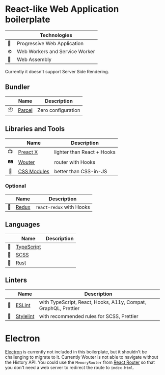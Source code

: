 # React-like Web Application boilerplate

| | Technologies |
| --- | --- |
| 📱 | Progressive Web Application |
| ⚙️ | Web Workers and Service Worker |
| 🧬 | Web Assembly |

Currently it doesn't support Server Side Rendering.

## Bundler
| | Name | Description |
| :---: | --- | --- |
| 📦 | [Parcel](https://parceljs.org/) | Zero configuration |

## Libraries and Tools
| | Name | Description |
| :---: | --- | --- |
| 📺 | [Preact X](https://preactjs.com/) | lighter than React + Hooks |
| 🛤 | [Wouter](https://github.com/molefrog/wouter) | router with Hooks |
| 🎊 | [CSS Modules](https://github.com/css-modules/css-modules) | better than CSS-in-JS |

### Optional
| | Name | Description |
| :---: | --- | --- |
| 📑 | [Redux](https://redux.js.org/) | `react-redux` with Hooks |

## Languages
| | Name | Description |
| :---: | --- | --- |
| 📜 | [TypeScript](https://www.typescriptlang.org/) | |
| 💎 | [SCSS](https://sass-lang.com/) | |
| 🧬 | [Rust](https://www.rust-lang.org/) | |

## Linters
| | Name | Description |
| :---: | --- | --- |
| 🧽 | [ESLint](https://eslint.org/) | with TypeScript, React, Hooks, A11y, Compat, GraphQL, Prettier |
| 🧽 | [Stylelint](https://stylelint.io/) | with recommended rules for SCSS, Prettier |

# Electron
[Electron](https://electronjs.org/) is currently not included in this boilerplate, but it shouldn't be challenging
to migrate to it. Currently Wouter is not able to navigate without the History API. You could use the
`MemoryRouter` from [React Router](https://reacttraining.com/react-router/) so that you don't need a web server
to redirect the route to `index.html`.
